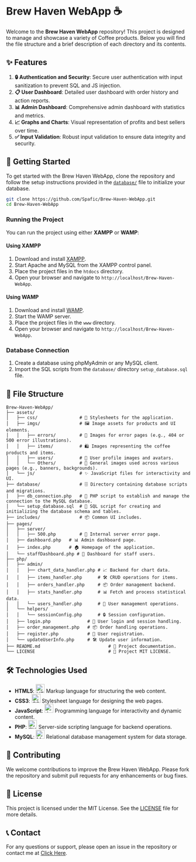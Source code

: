 # Brew Haven WebApp ☕️

Welcome to the **Brew Haven WebApp** repository! This project is designed to manage and showcase a variety of Coffee products. Below you will find the file structure and a brief description of each directory and its contents.

## ✨ Features

1. **🔒 Authentication and Security**: Secure user authentication with input sanitization to prevent SQL and JS injection.
2. **📋 User Dashboard**: Detailed user dashboard with order history and action reports.
3. **📊 Admin Dashboard**: Comprehensive admin dashboard with statistics and metrics.
4. **📈 Graphs and Charts**: Visual representation of profits and best sellers over time.
5. **✅ Input Validation**: Robust input validation to ensure data integrity and security.

## 🚀 Getting Started

To get started with the Brew Haven WebApp, clone the repository and follow the setup instructions provided in the [`database/`](https://github.com/your-username/repo-name/blob/main/database/) file to initialize your database.

```sh
git clone https://github.com/Spafic/Brew-Haven-WebApp.git
cd Brew-Haven-WebApp
```

### Running the Project

You can run the project using either **XAMPP** or **WAMP**:

#### Using XAMPP

1. Download and install [XAMPP](https://www.apachefriends.org/index.html).
2. Start Apache and MySQL from the XAMPP control panel.
3. Place the project files in the `htdocs` directory.
4. Open your browser and navigate to `http://localhost/Brew-Haven-WebApp`.

#### Using WAMP

1. Download and install [WAMP](http://www.wampserver.com/en/).
2. Start the WAMP server.
3. Place the project files in the `www` directory.
4. Open your browser and navigate to `http://localhost/Brew-Haven-WebApp`.

### Database Connection

1. Create a database using phpMyAdmin or any MySQL client.
2. Import the SQL scripts from the `database/` directory `setup_database.sql` file.

## 📁 File Structure

```
Brew-Haven-WebApp/
├── assets/                
│   ├── css/                # 🎨 Stylesheets for the application.
│   ├── imgs/               # 🖼️ Image assets for products and UI elements.
│   │   ├── errors/         # 🚨 Images for error pages (e.g., 404 or 500 error illustrations).
│   │   ├── items/          # 🛍️ Images representing the coffee products and items.
│   │   ├── users/          # 👤 User profile images and avatars.
│   │   └── Others/         # 📄 General images used across various pages (e.g., banners, backgrounds).             
│   └── js/                 # ✨ JavaScript files for interactivity and UI.
├── database/               # 🗄️ Directory containing database scripts and migrations.
│   ├── db_connection.php   # 🔌 PHP script to establish and manage the connection to the MySQL database.
│   └── setup_database.sql  # 📄 SQL script for creating and initializing the database schema and tables.
├── includes/               # 📦 Common UI includes.
├── pages/
│   ├── server/
│   │   ├── 500.php         # 🚨 Internal server error page.
│   ├── dashboard.php   # 📊 Admin dashboard page.
│   ├── index.php       # 🏠 Homepage of the application.
│   └── staffDashboard.php # 👥 Dashboard for staff users.
├── php/
│   ├── admin/
│   │   ├── chart_data_handler.php # 📈 Backend for chart data.
│   │   ├── items_handler.php      # 🛠️ CRUD operations for items.
│   │   ├── orders_handler.php     # 📦 Order management backend.
│   │   ├── stats_handler.php      # 📊 Fetch and process statistical data.
│   │   └── users_handler.php      # 👤 User management operations.
│   └── helpers/
│   │   └── sessionConfig.php      # 🔒 Session configuration.
│   ├── login.php              # 🔑 User login and session handling.
│   ├── order_management.php   # 📦 Order handling operations.
│   ├── register.php           # 📝 User registration.
│   └── updateUserInfo.php     # 🛠️ Update user information.
├── README.md                          # 📄 Project documentation.
└── LICENSE                            # 📄 Project MIT LICENSE.
```

## 🛠️ Technologies Used

- **HTML5**: <img src="https://img.icons8.com/color/48/000000/html-5.png" alt="HTML5" width="24" height="24"/> Markup language for structuring the web content.
- **CSS3**: <img src="https://img.icons8.com/color/48/000000/css3.png" alt="CSS3" width="24" height="24"/> Stylesheet language for designing the web pages.
- **JavaScript**: <img src="https://img.icons8.com/color/48/000000/javascript.png" alt="JavaScript" width="24" height="24"/> Programming language for interactivity and dynamic content.
- **PHP**: <img src="https://img.icons8.com/officel/48/000000/php-logo.png" alt="PHP" width="24" height="24"/> Server-side scripting language for backend operations.
- **MySQL**: <img src="https://img.icons8.com/color/48/000000/mysql-logo.png" alt="MySQL" width="24" height="24"/> Relational database management system for data storage.

## 🤝 Contributing

We welcome contributions to improve the Brew Haven WebApp. Please fork the repository and submit pull requests for any enhancements or bug fixes.

## 📜 License

This project is licensed under the MIT License. See the [LICENSE](./LICENSE) file for more details.

## 📞 Contact

For any questions or support, please open an issue in the repository or contact me at [Click Here](mailto:omar.mamon203@gmail.com).

